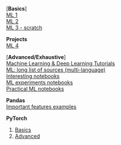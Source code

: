 [**Basics**]  
[ML 1](https://machinelearningmastery.com/machine-learning-in-python-step-by-step/)  
[ML 2](https://github.com/rhiever/Data-Analysis-and-Machine-Learning-Projects/blob/master/example-data-science-notebook/Example%20Machine%20Learning%20Notebook.ipynb)  
[ML 3 - scratch](https://github.com/zotroneneis/machine_learning_basics)

**Projects**  
[ML 4](https://github.com/machine-learning-projects)

[**Advanced/Exhaustive**]  
[Machine Learning & Deep Learning Tutorials](https://github.com/ujjwalkarn/Machine-Learning-Tutorials)  
[ML: long list of sources (multi-language)](https://github.com/josephmisiti/awesome-machine-learning)  
[Interesting notebooks](https://github.com/jupyter/jupyter/wiki/A-gallery-of-interesting-Jupyter-Notebooks)  
[ML experiments notebooks](https://github.com/ogrisel/notebooks)  
[Practical ML notebooks](https://github.com/XifengGuo/handson-ml)

**Pandas**  
[Important features examples](http://nbviewer.jupyter.org/gist/wesm/4757075/PandasTour.ipynb)

**PyTorch**  
1. [Basics](https://pytorch.org/tutorials/beginner/deep_learning_60min_blitz.html)  
2. [Advanced](https://github.com/yunjey/pytorch-tutorial)
